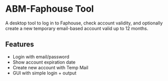 # ABM-Faphouse Tool

A desktop tool to log in to Faphouse, check account validity, and optionally create a new temporary email-based account valid up to 12 months.

## Features
- Login with email/password
- Show account expiration date
- Create new account with Temp Mail
- GUI with simple login + output
